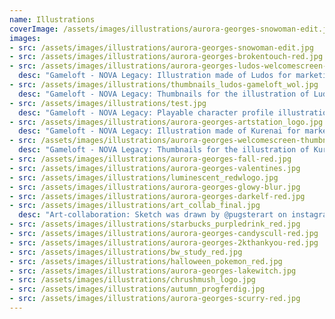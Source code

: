 ```yaml
---
name: Illustrations
coverImage: /assets/images/illustrations/aurora-georges-snowoman-edit.jpg
images:
- src: /assets/images/illustrations/aurora-georges-snowoman-edit.jpg
- src: /assets/images/illustrations/aurora-georges-brokentouch-red.jpg
- src: /assets/images/illustrations/aurora-georges-ludos-welcomescreen-red.jpg
  desc: "Gameloft - NOVA Legacy: Illustration made of Ludos for marketing"
- src: /assets/images/illustrations/thumbnails_ludos-gameloft_wol.jpg
  desc: "Gameloft - NOVA Legacy: Thumbnails for the illustration of Ludos"
- src: /assets/images/illustrations/test.jpg
  desc: "Gameloft - NOVA Legacy: Playable character profile illustrations for in-game"
- src: /assets/images/illustrations/aurora-georges-artstation_logo.jpg
  desc: "Gameloft - NOVA Legacy: Illustration made of Kurenai for marketing"
- src: /assets/images/illustrations/aurora-georges-welcomescreen-thumbnails-final.jpg
  desc: "Gameloft - NOVA Legacy: Thumbnails for the illustration of Kurenai"
- src: /assets/images/illustrations/aurora-georges-fall-red.jpg
- src: /assets/images/illustrations/aurora-georges-valentines.jpg
- src: /assets/images/illustrations/luminescent_redwlogo.jpg
- src: /assets/images/illustrations/aurora-georges-glowy-blur.jpg
- src: /assets/images/illustrations/aurora-georges-darkelf-red.jpg
- src: /assets/images/illustrations/art_collab_final.jpg
  desc: "Art-collaboration: Sketch was drawn by @pugsterart on instagram, and I colored and rendered the drawing"
- src: /assets/images/illustrations/starbucks_purpledrink_red.jpg
- src: /assets/images/illustrations/aurora-georges-candyscull-red.jpg
- src: /assets/images/illustrations/aurora-georges-2kthankyou-red.jpg
- src: /assets/images/illustrations/bw_study_red.jpg
- src: /assets/images/illustrations/halloween_pokemon_red.jpg
- src: /assets/images/illustrations/aurora-georges-lakewitch.jpg
- src: /assets/images/illustrations/chrushmush_logo.jpg
- src: /assets/images/illustrations/autumn_progferdig.jpg
- src: /assets/images/illustrations/aurora-georges-scurry-red.jpg
---
```


